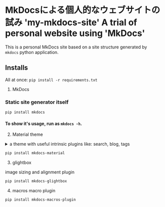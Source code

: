 # MkDocsによる個人的なウェブサイトの試み 'my-mkdocs-site' A trial of personal website using 'MkDocs'

This is a personal MkDocs site based on a site structure generated by `mkdocs` python application.

## Installs

  All at once: `pip install -r requirements.txt`

1. MkDocs

### Static site generator itself

```bash
pip install mkdocs
```
#### To show it's usage, run as `mkdocs -h`.

2. Material theme

<details>
  <summary> a theme with useful intrinsic plugins like: search, blog, tags</summary>
  Every plugin, even if it is intrinsic in the theme, needs to be listed in `mkdocs.yml`.
</details>

```bash
pip install mkdocs-material
```

3. glightbox

image sizing and alignment plugin

```bash
pip install mkdocs-glightbox
```

4. macros
macro plugin

```bash
pip install mkdocs-macros-plugin
```